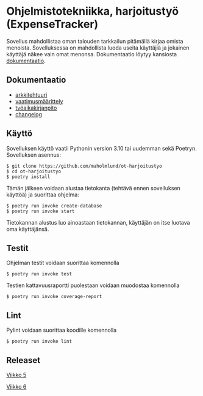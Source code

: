 # Ohjelmistotekniikka, harjoitustyö (ExpenseTracker)

Sovellus mahdollistaa oman talouden tarkkailun pitämällä kirjaa omista menoista. Sovelluksessa on mahdollista luoda useita käyttäjiä ja jokainen käyttäjä näkee vain omat menonsa. Dokumentaatio löytyy kansiosta [dokumentaatio](dokumentaatio).

## Dokumentaatio

- [arkkitehtuuri](dokumentaatio/arkkitehtuuri.md)
- [vaatimusmäärittely](dokumentaatio/vaatimusmaarittely.md)
- [työaikakirjanpito](dokumentaatio/tuntikirjanpito.md)
- [changelog](dokumentaatio/changelog.md)

## Käyttö

Sovelluksen käyttö vaatii Pythonin version 3.10 tai uudemman sekä Poetryn. Sovelluksen asennus:

```
$ git clone https://github.com/maholmlund/ot-harjoitustyo
$ cd ot-harjoitustyo
$ poetry install
```

Tämän jälkeen voidaan alustaa tietokanta (tehtävä ennen sovelluksen käyttöä) ja suorittaa ohjelma:

```
$ poetry run invoke create-database
$ poetry run invoke start
```

Tietokannan alustus luo ainoastaan tietokannan, käyttäjän on itse luotava oma käyttäjänsä.

## Testit

Ohjelman testit voidaan suorittaa komennolla

```
$ poetry run invoke test
```

Testien kattavuusraportti puolestaan voidaan muodostaa komennolla

```
$ poetry run invoke coverage-report
```

## Lint

Pylint voidaan suorittaa koodille komennolla

```
$ poetry run invoke lint
```

## Releaset
[Viikko 5](https://github.com/maholmlund/ot-harjoitustyo/releases/tag/viikko5)

[Viikko 6](https://github.com/maholmlund/ot-harjoitustyo/releases/tag/viikko6)
